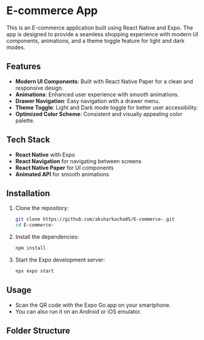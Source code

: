 # E-commerce App

This is an E-commerce application built using React Native and Expo. The app is designed to provide a seamless shopping experience with modern UI components, animations, and a theme toggle feature for light and dark modes.

## Features

- **Modern UI Components**: Built with React Native Paper for a clean and responsive design.
- **Animations**: Enhanced user experience with smooth animations.
- **Drawer Navigation**: Easy navigation with a drawer menu.
- **Theme Toggle**: Light and Dark mode toggle for better user accessibility.
- **Optimized Color Scheme**: Consistent and visually appealing color palette.

## Tech Stack

- **React Native** with Expo
- **React Navigation** for navigating between screens
- **React Native Paper** for UI components
- **Animated API** for smooth animations

## Installation

1. Clone the repository:

    ```bash
    git clone https://github.com/aksharkacha05/E-commerce-.git
    cd E-commerce-
    ```

2. Install the dependencies:

    ```bash
    npm install
    ```

3. Start the Expo development server:

    ```bash
    npx expo start
    ```

## Usage

- Scan the QR code with the Expo Go app on your smartphone.
- You can also run it on an Android or iOS emulator.

## Folder Structure

